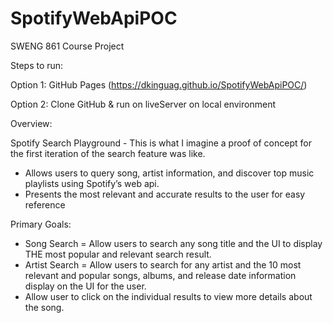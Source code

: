 # SpotifyWebApiPOC

SWENG 861 Course Project

Steps to run:

Option 1: GitHub Pages (https://dkinguag.github.io/SpotifyWebApiPOC/)

Option 2: Clone GitHub & run on liveServer on local environment

Overview:

Spotify Search Playground - This is what I imagine a proof of concept for the first iteration of the search feature was like.

- Allows users to query song, artist information, and discover top music playlists using Spotify’s web api.
- Presents the most relevant and accurate results to the user for easy reference

Primary Goals:

- Song Search = Allow users to search any song title and the UI to display THE most popular and relevant search result.
- Artist Search = Allow users to search for any artist and the 10 most relevant and popular songs, albums, and release date information display on the UI for the user.
- Allow user to click on the individual results to view more details about the song.

